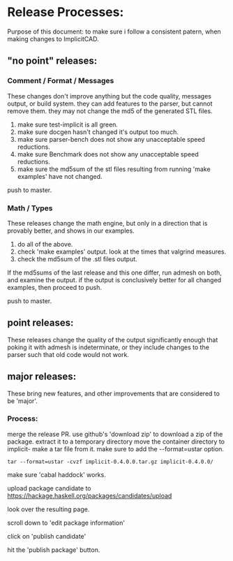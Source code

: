# Release Processes:

Purpose of this document: to make sure i follow a consistent patern, when making changes to ImplicitCAD.

## "no point" releases:

### Comment / Format / Messages

These changes don't improve anything but the code quality, messages output, or build system. they can add features to the parser, but cannot remove them. they may not change the md5 of the generated STL files.

1. make sure test-implicit is all green.
2. make sure docgen hasn't changed it's output too much.
3. make sure parser-bench does not show any unacceptable speed reductions.
4. make sure Benchmark does not show any unacceptable speed reductions.
5. make sure the md5sum of the stl files resulting from running 'make examples' have not changed.

push to master.

### Math / Types
These releases change the math engine, but only in a direction that is provably better, and shows in our examples.

1. do all of the above.
2. check 'make examples' output. look at the times that valgrind measures.
3. check the md5sum of the .stl files output.

If the md5sums of the last release and this one differ, run admesh on both, and examine the output. if the output is conclusively better for all changed examples, then proceed to push.

push to master.

## point releases:

These releases change the quality of the output significantly enough that poking it with admesh is indeterminate, or they include changes to the parser such that old code would not work.

## major releases:

These bring new features, and other improvements that are considered to be 'major'.

### Process:

merge the release PR.
use github's 'download zip' to download a zip of the package.
extract it to a temporary directory
move the container directory to implicit-<VERSIONNUMBER>
make a tar file from it. make sure to add the --format=ustar option.
```
tar --format=ustar -cvzf implicit-0.4.0.0.tar.gz implicit-0.4.0.0/
```

make sure 'cabal haddock' works.

upload package candidate to https://hackage.haskell.org/packages/candidates/upload

look over the resulting page.

scroll down to 'edit package information'

click on 'publish candidate'

hit the 'publish package' button.